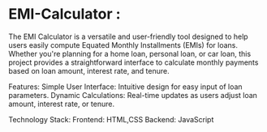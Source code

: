 # EMI-Calculator :
The EMI Calculator is a versatile and user-friendly tool designed to help users easily compute Equated Monthly Installments (EMIs) for loans. Whether you're planning for a home loan, personal loan, or car loan, this project provides a straightforward interface to calculate monthly payments based on loan amount, interest rate, and tenure.

Features:
Simple User Interface: Intuitive design for easy input of loan parameters.
Dynamic Calculations: Real-time updates as users adjust loan amount, interest rate, or tenure.

Technology Stack:
Frontend: HTML,CSS
Backend: JavaScript
